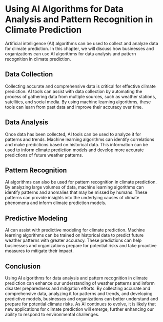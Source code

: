 Using AI Algorithms for Data Analysis and Pattern Recognition in Climate Prediction
============================================================================================================================================================

Artificial intelligence (AI) algorithms can be used to collect and analyze data for climate prediction. In this chapter, we will discuss how businesses and organizations can use AI algorithms for data analysis and pattern recognition in climate prediction.

Data Collection
---------------

Collecting accurate and comprehensive data is critical for effective climate prediction. AI tools can assist with data collection by automating the process of gathering data from multiple sources, such as weather stations, satellites, and social media. By using machine learning algorithms, these tools can learn from past data and improve their accuracy over time.

Data Analysis
-------------

Once data has been collected, AI tools can be used to analyze it for patterns and trends. Machine learning algorithms can identify correlations and make predictions based on historical data. This information can be used to inform climate prediction models and develop more accurate predictions of future weather patterns.

Pattern Recognition
-------------------

AI algorithms can also be used for pattern recognition in climate prediction. By analyzing large volumes of data, machine learning algorithms can identify patterns and anomalies that may be missed by humans. These patterns can provide insights into the underlying causes of climate phenomena and inform climate prediction models.

Predictive Modeling
-------------------

AI can assist with predictive modeling for climate prediction. Machine learning algorithms can be trained on historical data to predict future weather patterns with greater accuracy. These predictions can help businesses and organizations prepare for potential risks and take proactive measures to mitigate their impact.

Conclusion
----------

Using AI algorithms for data analysis and pattern recognition in climate prediction can enhance our understanding of weather patterns and inform disaster preparedness and mitigation efforts. By collecting accurate and comprehensive data, analyzing it for patterns and trends, and developing predictive models, businesses and organizations can better understand and prepare for potential climate risks. As AI continues to evolve, it is likely that new applications for climate prediction will emerge, further enhancing our ability to respond to environmental challenges.
